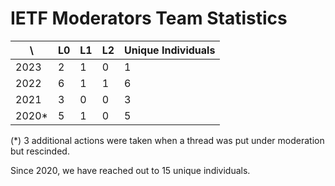 # IETF Moderators Team Statistics

| \ | L0 | L1 | L2 | Unique Individuals |
| -------- | -------- | -------- | --- | --- |
| 2023     | 2 | 1 | 0| 1 |
| 2022     |   6 | 1 | 1 | 6 |
| 2021     |   3 | 0 | 0 | 3 | 
| 2020*     |   5 | 1 | 0 | 5 |

(*) 3 additional actions were taken when a thread was put under moderation but rescinded.

Since 2020, we have reached out to 15 unique individuals.
